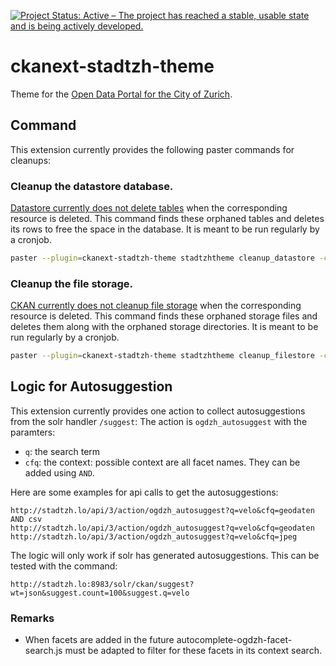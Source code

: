 [![Project Status: Active – The project has reached a stable, usable state and is being actively developed.](https://www.repostatus.org/badges/latest/active.svg)](https://www.repostatus.org/#active)


ckanext-stadtzh-theme
=====================

Theme for the [Open Data Portal for the City of Zurich](https://data.stadt-zuerich.ch/).

## Command

This extension currently provides the following paster commands for cleanups:

### Cleanup the datastore database.

[Datastore currently does not delete tables](https://github.com/ckan/ckan/issues/3422) when the corresponding resource is deleted.
This command finds these orphaned tables and deletes its rows to free the space in the database.
It is meant to be run regularly by a cronjob.

```bash
paster --plugin=ckanext-stadtzh-theme stadtzhtheme cleanup_datastore -c /etc/ckan/default/development.ini
```

### Cleanup the file storage.

[CKAN currently does not cleanup file storage](https://github.com/ckan/ckan/issues/5446) 
when the corresponding resource is deleted.
This command finds these orphaned storage files and deletes them along with the orphaned storage directories.
It is meant to be run regularly by a cronjob.

```bash
paster --plugin=ckanext-stadtzh-theme stadtzhtheme cleanup_filestore -c /etc/ckan/default/development.ini
```

## Logic for Autosuggestion

This extension currently provides one action to collect autosuggestions
from the solr handler `/suggest`: 
The action is `ogdzh_autosuggest` with the paramters:

 - `q`: the search term 
 - `cfq`: the context: possible context are all facet names. They can be added using `AND`.   

Here are some examples for api calls to get the autosuggestions:
```
http://stadtzh.lo/api/3/action/ogdzh_autosuggest?q=velo&cfq=geodaten AND csv
http://stadtzh.lo/api/3/action/ogdzh_autosuggest?q=velo&cfq=geodaten
http://stadtzh.lo/api/3/action/ogdzh_autosuggest?q=velo&cfq=jpeg
```

The logic will only work if solr has generated autosuggestions. 
This can be tested with the command:
```
http://stadtzh.lo:8983/solr/ckan/suggest?wt=json&suggest.count=100&suggest.q=velo
```

### Remarks

- When facets are added in the future autocomplete-ogdzh-facet-search.js must be adapted 
  to filter for these facets in its context search.
